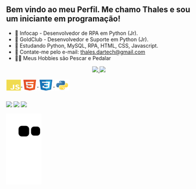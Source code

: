 ## Bem vindo ao meu Perfil. Me chamo Thales e sou um iniciante em programação!

- 🔭 Infocap - Desenvolvedor de RPA em Python (Jr).
- 🔭 GoldClub - Desenvolvedor e Suporte em Python (Jr).
- 🌱 Estudando Python, MySQL, RPA, HTML, CSS, Javascript.
- 📧 Contate-me pelo e-mail: thales.dartech@gmail.com
- 🎣🚴 Meus Hobbies são Pescar e Pedalar

<div align="center">
  <a href="https://github.com/thalesvieira">
  <img height="180em" src="https://github-readme-stats.vercel.app/api?username=thalesvieira&show_icons=true&theme=dark&include_all_commits=true&count_private=true"/>
  <img height="180em" src="https://github-readme-stats.vercel.app/api/top-langs/?username=thalesvieira&layout=compact&langs_count=7&theme=dark"/>
</div>
 
 <div style="display: inline_block"><br>
  <img align="center" alt="Thales-Js" height="30" width="40" src="https://raw.githubusercontent.com/devicons/devicon/master/icons/javascript/javascript-plain.svg">
  <img align="center" alt="Thales-HTML" height="30" width="40" src="https://raw.githubusercontent.com/devicons/devicon/master/icons/html5/html5-original.svg">
  <img align="center" alt="Thales-CSS" height="30" width="40" src="https://raw.githubusercontent.com/devicons/devicon/master/icons/css3/css3-original.svg">
  <img align="center" alt="Thales-Python" height="30" width="40" src="https://raw.githubusercontent.com/devicons/devicon/master/icons/python/python-original.svg">
</div>

  ##
  
  <div> 
  <a href="https://instagram.com/thales.von" target="_blank"><img src="https://img.shields.io/badge/-Instagram-%23E4405F?style=for-the-badge&logo=instagram&logoColor=white" target="_blank"></a>
  <a href = "mailto:thales.dartech@gmail.com"><img src="https://img.shields.io/badge/-Gmail-%23333?style=for-the-badge&logo=gmail&logoColor=white" target="_blank"></a>
  <a href="https://www.linkedin.com/in/thales-vieira-4b813b14a" target="_blank"><img src="https://img.shields.io/badge/-LinkedIn-%230077B5?style=for-the-badge&logo=linkedin&logoColor=white" target="_blank"></a> 
 
  ![Snake animation](https://github.com/thalesvieira/thalesvieira/blob/output/github-contribution-grid-snake.svg)
 
</div>
